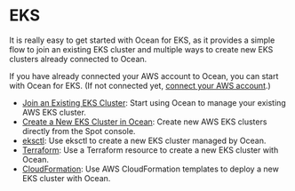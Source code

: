 # EKS

It is really easy to get started with Ocean for EKS, as it provides a simple flow to join an existing EKS cluster and multiple ways to create new EKS clusters already connected to Ocean.

If you have already connected your AWS account to Ocean, you can start with Ocean for EKS. (If not connected yet, [connect your AWS account](connect-your-cloud-provider/aws-account.md).)

* [Join an Existing EKS Cluster](/ocean/getting-started/eks/join-an-existing-cluster.md): Start using Ocean to manage your existing AWS EKS cluster.
* [Create a New EKS Cluster in Ocean](/ocean/getting-started/eks/create-a-new-cluster.md): Create new AWS EKS clusters directly from the Spot console.
* [eksctl](/ocean/tools-and-integrations/eksctl/): Use eksctl to create a new EKS cluster managed by Ocean.
* [Terraform](/ocean/getting-started/eks/terraform.md): Use a Terraform resource to create a new EKS cluster with Ocean.
* [CloudFormation](https://aws.amazon.com/quickstart/architecture/spotinst-ocean-eks/): Use AWS CloudFormation templates to deploy a new EKS cluster with Ocean.
